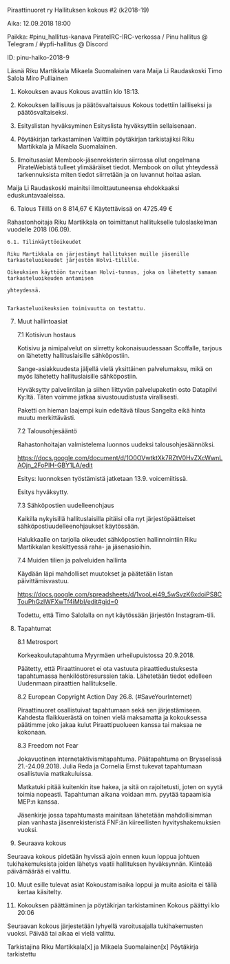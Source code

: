 Piraattinuoret ry
Hallituksen kokous #2 (k2018-19)

Aika: 12.09.2018  18:00

Paikka: #pinu_hallitus-kanava PirateIRC-IRC-verkossa / Pinu hallitus @ Telegram / #ypfi-hallitus @ Discord

ID: pinu-halko-2018-9

Läsnä
Riku Martikkala
Mikaela Suomalainen vara
Maija Li Raudaskoski 
Timo Salola
Miro Pulliainen

1. Kokouksen avaus
Kokous avattiin klo 18:13.

2. Kokouksen laillisuus ja päätösvaltaisuus
Kokous todettiin lailliseksi ja päätösvaltaiseksi.

3. Esityslistan hyväksyminen
Esityslista hyväksyttiin sellaisenaan.

     

4. Pöytäkirjan tarkastaminen
Valittiin pöytäkirjan tarkistajiksi Riku Martikkala ja Mikaela Suomalainen.

5. Ilmoitusasiat
Membook-jäsenrekisterin siirrossa ollut ongelmana PirateWebistä tulleet ylimääräiset tiedot. Membook on ollut yhteydessä tarkennuksista miten tiedot siirretään ja on luvannut hoitaa asian.

Maija Li Raudaskoski mainitsi ilmoittautuneensa ehdokkaaksi eduskuntavaaleissa.

6. Talous
Tilillä on 8 814,67 €
Käytettävissä on 4725.49 €

Rahastonhoitaja Riku Martikkala on toimittanut hallitukselle  tuloslaskelman vuodelle 2018 (06.09).

    6.1. Tilinkäyttöoikeudet

    Riku Martikkala on järjestänyt hallituksen muille jäsenille tarkasteluoikeudet järjestön Holvi-tilille. 

    Oikeuksien käyttöön tarvitaan Holvi-tunnus, joka on lähetetty samaan tarkasteluoikeuden antamisen

    yhteydessä.


    Tarkasteluoikeuksien toimivuutta on testattu.



7. Muut hallintoasiat


    7.1 Kotisivun hostaus

    Kotisivu ja nimipalvelut on siirretty kokonaisuudessaan Scoffalle, tarjous on lähetetty hallituslaisille sähköpostiin.

    Sange-asiakkuudesta jäljellä vielä yksittäinen palvelumaksu, mikä on myös lähetetty hallituslaisille sähköpostiin.


    Hyväksytty palvelintilan ja siihen liittyvän palvelupaketin osto Datapilvi Ky:ltä. Täten voimme jatkaa sivustouudistusta virallisesti.

    Paketti on hieman laajempi kuin edeltävä tilaus Sangelta eikä hinta muutu merkittävästi.



    7.2 Talousohjesääntö

    Rahastonhoitajan valmistelema luonnos uudeksi talousohjesäännöksi.

    https://docs.google.com/document/d/1O0OVwtktXk7RZtV0HvZXcWwnLAOjn_2FoPIH-GBY1LA/edit


    Esitys: luonnoksen työstämistä jatketaan 13.9. voicemiitissä.

    Esitys hyväksytty.


    7.3 Sähköpostien uudelleenohjaus

    Kaikilla nykyisillä hallituslaisilla pitäisi olla nyt järjestöpäätteiset sähköpostiuudelleenohjaukset käytössään.

    Halukkaalle on tarjolla oikeudet sähköpostien hallinnointiin Riku Martikkalan keskittyessä raha- ja jäsenasioihin.


    7.4 Muiden tilien ja palveluiden hallinta

    Käydään läpi mahdolliset muutokset ja päätetään listan päivittämisvastuu.

    https://docs.google.com/spreadsheets/d/1vooLei49_5wSvzK6xdoiPS8CTouPhGzIWFXwTf4iMbI/edit#gid=0


    Todettu, että Timo Salolalla on nyt käytössään järjestön Instagram-tili.


8. Tapahtumat

    8.1 Metrosport 

    Korkeakoulutapahtuma Myyrmäen urheilupuistossa 20.9.2018.


    Päätetty, että Piraattinuoret ei ota vastuuta piraattiedustuksesta tapahtumassa henkilöstöresurssien takia. Lähetetään tiedot edelleen Uudenmaan piraattien hallitukselle.


    8.2 European Copyright Action Day 26.8. (#SaveYourInternet)

    Piraattinuoret osallistuivat tapahtumaan sekä sen järjestämiseen. Kahdesta flaikkuerästä on toinen vielä maksamatta ja kokouksessa päätimme joko jakaa kulut Piraattipuolueen kanssa tai maksaa ne kokonaan.


    8.3 Freedom not Fear

    Jokavuotinen internetaktivismitapahtuma. Päätapahtuma on Brysselissä 21.-24.09.2018. Julia Reda ja Cornelia Ernst tukevat tapahtumaan osallistuvia matkakuluissa.

    Matkatuki pitää kuitenkin itse hakea, ja sitä on rajoitetusti, joten on syytä toimia nopeasti. Tapahtuman aikana voidaan mm. pyytää tapaamisia MEP:n kanssa.


    Jäsenkirje jossa tapahtumasta mainitaan lähetetään mahdollisimman pian vanhasta jäsenrekisteristä FNF:än kiireellisten hyvityshakemuksien vuoksi.


9. Seuraava kokous

Seuraava kokous pidetään hyvissä ajoin ennen kuun loppua johtuen tukihakemuksista joiden lähetys vaatii hallituksen hyväksynnän. Kiinteää päivämäärää ei valittu.

10. Muut esille tulevat asiat
Kokoustamisaika loppui ja muita asioita ei tällä kertaa käsitelty. 

11. Kokouksen päättäminen ja pöytäkirjan tarkistaminen
Kokous päättyi klo 20:06

Seuraavan kokous järjestetään lyhyellä varoitusajalla tukihakemusten vuoksi. Päivää tai aikaa ei vielä valittu.

Tarkistajina Riku Martikkala[x] ja Mikaela Suomalainen[x]
Pöytäkirja tarkistettu
